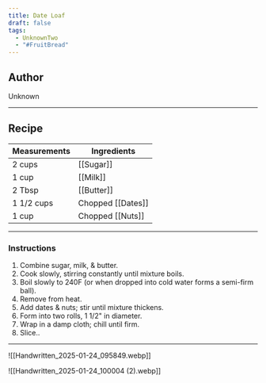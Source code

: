 ```yaml
---
title: Date Loaf
draft: false
tags:
  - UnknownTwo
  - "#FruitBread"
---
```

## Author
Unknown
___
## Recipe

| Measurements | Ingredients               |
| :----------- | ------------------------- |
|2 cups|[[Sugar]]|
|1 cup|[[Milk]]|
|2 Tbsp|[[Butter]]|
|1 1/2 cups|Chopped [[Dates]]|
|1 cup|Chopped [[Nuts]]|
___
### Instructions
1. Combine sugar, milk, & butter.
2. Cook slowly, stirring constantly until mixture boils.
3. Boil slowly to 240F (or when dropped into cold water forms a semi-firm ball).
4. Remove from heat.
5. Add dates & nuts; stir until mixture thickens.
6. Form into two rolls, 1 1/2" in diameter.
7. Wrap in a damp cloth; chill until firm.
8. Slice..
___
![[Handwritten_2025-01-24_095849.webp]]

![[Handwritten_2025-01-24_100004 (2).webp]]